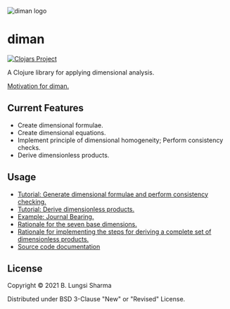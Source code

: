 ![diman logo](./resources/images/logo/diman.png)
# diman

[![Clojars Project](https://img.shields.io/clojars/v/com.neuralgraphs/diman.svg)](https://clojars.org/com.neuralgraphs/diman)

A Clojure library for applying dimensional analysis.

[Motivation for diman.](ProjectPlan.pdf)

## Current Features

- Create dimensional formulae.
- Create dimensional equations.
- Implement principle of dimensional homogeneity; Perform consistency checks.
- Derive dimensionless products.

## Usage

- [Tutorial: Generate dimensional formulae and perform consistency checking.](./doc/tutorial1.rst)
- [Tutorial: Derive dimensionless products.](./doc/tutorial2.rst)
- [Example: Journal Bearing.](./doc/tutorial3.rst)
- [Rationale for the seven base dimensions.](./doc/rationale1.rst)
- [Rationale for implementing the steps for deriving a complete set of dimensionless products.](./doc/rationale2.rst)
- [Source code documentation](https://cljdoc.org/d/diman/diman/0.0.2-Alpha)


## License

Copyright © 2021 B. Lungsi Sharma

Distributed under BSD 3-Clause "New" or "Revised" License.
